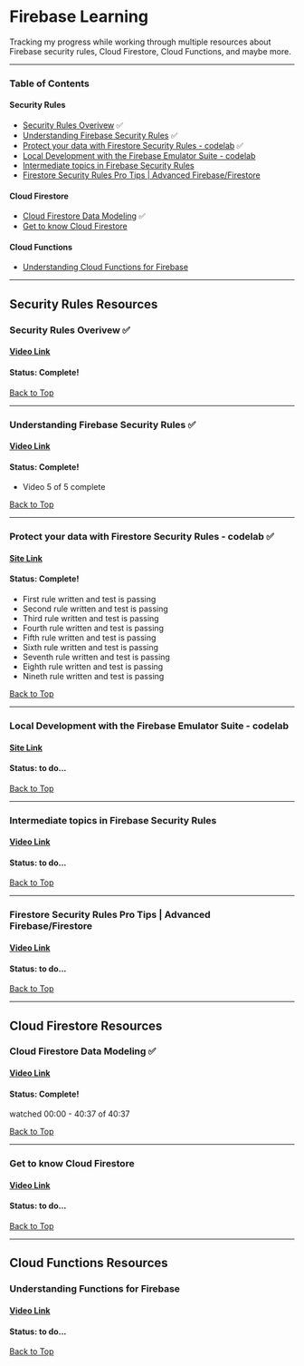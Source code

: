 # Firebase Learning

Tracking my progress while working through multiple resources about Firebase security rules, Cloud Firestore, Cloud Functions, and maybe more.

---

### Table of Contents

#### Security Rules

- [Security Rules Overivew](#security-rules-overivew-) ✅
- [Understanding Firebase Security Rules](#understanding-firebase-security-rules-) ✅
- [Protect your data with Firestore Security Rules - codelab](#protect-your-data-with-firestore-security-rules---codelab-) ✅
- [Local Development with the Firebase Emulator Suite - codelab](#local-development-with-the-firebase-emulator-suite---codelab)
- [Intermediate topics in Firebase Security Rules](#intermediate-topics-in-firebase-security-rules)
- [Firestore Security Rules Pro Tips | Advanced Firebase/Firestore](#firestore-security-rules-pro-tips--advanced-firebasefirestore)

#### Cloud Firestore

- [Cloud Firestore Data Modeling](#cloud-firestore-data-modeling-) ✅
- [Get to know Cloud Firestore](#get-to-know-cloud-firestore)

#### Cloud Functions

- [Understanding Cloud Functions for Firebase](#understanding-cloud-functions-for-firebase)

---

## Security Rules Resources

### Security Rules Overivew ✅

#### [Video Link](https://www.youtube.com/watch?v=TglPc74M3DM)

#### Status: Complete!

[Back to Top](#firebase-learning)

---

### Understanding Firebase Security Rules ✅

#### [Video Link](https://www.youtube.com/watch?v=QEuu9X9L-MU&list=PLl-K7zZEsYLn8h1NyU_OV6dX8mBhH2s_L)

#### Status: Complete!

- Video 5 of 5 complete

[Back to Top](#firebase-learning)

---

### Protect your data with Firestore Security Rules - codelab ✅

#### [Site Link](https://firebase.google.com/codelabs/firebase-rules#0)

#### Status: Complete!

- First rule written and test is passing
- Second rule written and test is passing
- Third rule written and test is passing
- Fourth rule written and test is passing
- Fifth rule written and test is passing
- Sixth rule written and test is passing
- Seventh rule written and test is passing
- Eighth rule written and test is passing
- Nineth rule written and test is passing

[Back to Top](#firebase-learning)

---

### Local Development with the Firebase Emulator Suite - codelab

#### [Site Link](https://firebase.google.com/codelabs/firebase-emulator#0)

#### Status: to do...

[Back to Top](#firebase-learning)

---

### Intermediate topics in Firebase Security Rules

#### [Video Link](https://www.youtube.com/watch?v=8Mzb9zmnbJs)

#### Status: to do...

[Back to Top](#firebase-learning)

---

### Firestore Security Rules Pro Tips | Advanced Firebase/Firestore

#### [Video Link](https://www.youtube.com/watch?v=oHyTDT3V65U)

#### Status: to do...

[Back to Top](#firebase-learning)

---

## Cloud Firestore Resources

### Cloud Firestore Data Modeling ✅

#### [Video Link](https://www.youtube.com/watch?v=lW7DWV2jST0)

#### Status: Complete!

watched 00:00 - 40:37 of 40:37

[Back to Top](#firebase-learning)

---

### Get to know Cloud Firestore

#### [Video Link](https://www.youtube.com/watch?v=v_hR4K4auoQ&list=PLl-K7zZEsYLluG5MCVEzXAQ7ACZBCuZgZ)

#### Status: to do...

[Back to Top](#firebase-learning)

---

## Cloud Functions Resources

### Understanding Functions for Firebase

#### [Video Link](https://www.youtube.com/watch?v=v_hR4K4auoQ&list=PLl-K7zZEsYLluG5MCVEzXAQ7ACZBCuZgZ)

#### Status: to do...

[Back to Top](#firebase-learning)
